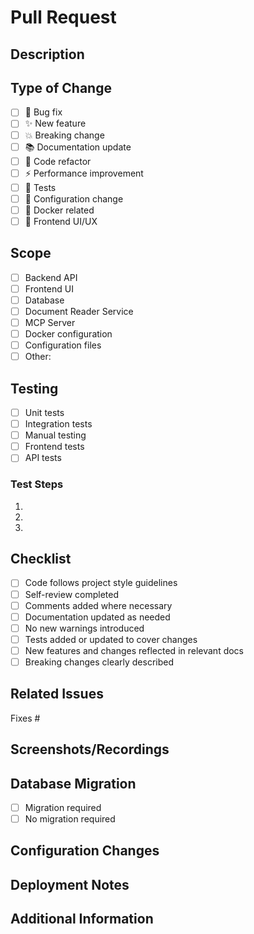 # Pull Request

## Description
<!-- Briefly describe the purpose of this PR and the changes introduced. -->

## Type of Change
<!-- Select all that apply and remove the others. -->
- [ ] 🐛 Bug fix
- [ ] ✨ New feature
- [ ] 💥 Breaking change
- [ ] 📚 Documentation update
- [ ] 🎨 Code refactor
- [ ] ⚡ Performance improvement
- [ ] 🧪 Tests
- [ ] 🔧 Configuration change
- [ ] 🐳 Docker related
- [ ] 🎨 Frontend UI/UX

## Scope
<!-- Select impacted components and remove the others. -->
- [ ] Backend API
- [ ] Frontend UI
- [ ] Database
- [ ] Document Reader Service
- [ ] MCP Server
- [ ] Docker configuration
- [ ] Configuration files
- [ ] Other: <!-- please specify -->

## Testing
<!-- Describe how the changes were tested. -->
- [ ] Unit tests
- [ ] Integration tests
- [ ] Manual testing
- [ ] Frontend tests
- [ ] API tests

### Test Steps
1.
2.
3.

## Checklist
<!-- Ensure the following are completed. -->
- [ ] Code follows project style guidelines
- [ ] Self-review completed
- [ ] Comments added where necessary
- [ ] Documentation updated as needed
- [ ] No new warnings introduced
- [ ] Tests added or updated to cover changes
- [ ] New features and changes reflected in relevant docs
- [ ] Breaking changes clearly described

## Related Issues
<!-- If this PR fixes an issue, use: Fixes #123 or Closes #123 -->
Fixes #

## Screenshots/Recordings
<!-- If this PR changes UI, include screenshots or recordings. -->

## Database Migration
<!-- If this PR includes DB changes, indicate here. -->
- [ ] Migration required
- [ ] No migration required

## Configuration Changes
<!-- If this PR changes configuration, list required updates. -->

## Deployment Notes
<!-- If special deployment steps are required, document them here. -->

## Additional Information
<!-- Any other information worth noting. -->